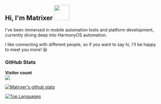 <h2> Hi, I'm Matrixer <img src="https://media.giphy.com/media/mGcNjsfWAjY5AEZNw6/giphy.gif" width="50"></h2>

I've been immersed in mobile automation tools and platform development, currently diving deep into HarmonyOS automation.

I like connecting with different people, so if you want to say hi, I'll be happy to meet you more! 😃

<!--
**codematrixer/codematrixer** is a ✨ _special_ ✨ repository because its `README.md` (this file) appears on your GitHub profile.

Here are some ideas to get you started:

- 🔭 I’m currently working on ...
- 🌱 I’m currently learning ...
- 👯 I’m looking to collaborate on ...
- 🤔 I’m looking for help with ...
- 💬 Ask me about ...
- 📫 How to reach me: ...
- 😄 Pronouns: ...
- ⚡ Fun fact: ...
-->

<!-- ```javascript
const Matrixer = {
    pronouns: "He" | "Him",
    code: ["Python", "Java"],
    connectMe: "tobetheender@gmail.com",
    askMeAbout: ["android dev", "harmony dev", "tech", "app dev", "test dev"],
    technologies: {
       mobileApp: ["Android App", "Harmony App"],
       testDev: ["Automated test", "harmony", "xctest", "uiautomator", "app perf", "rtc test"],
       misc: ["scrcpy", "ffmpeg"]
    },
    funFact: "There are two ways to write error-free programs; only the third one works"
};
``` -->

### GitHub Stats

<p align="left"> 
  <strong>Visitor count</strong><br>
  <img src="https://profile-counter.glitch.me/codematrixer/count.svg" />
</p>


[![Matrixer's github stats](https://github-readme-stats.vercel.app/api?username=codematrixer&show_icons=true&theme=merko&hide=["contribs","issues"])](https://github.com/codematrixer)

[![Top Languages](https://github-readme-stats.vercel.app/api/top-langs/?username=codematrixer&layout=compact&langs_count=6&hide=assembly&theme=dark)](https://github.com/codematrixer)
